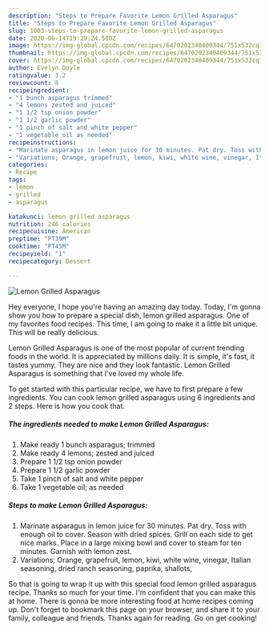 ```yaml
---
description: "Steps to Prepare Favorite Lemon Grilled Asparagus"
title: "Steps to Prepare Favorite Lemon Grilled Asparagus"
slug: 1003-steps-to-prepare-favorite-lemon-grilled-asparagus
date: 2020-06-14T19:29:24.580Z
image: https://img-global.cpcdn.com/recipes/6470202340409344/751x532cq70/lemon-grilled-asparagus-recipe-main-photo.jpg
thumbnail: https://img-global.cpcdn.com/recipes/6470202340409344/751x532cq70/lemon-grilled-asparagus-recipe-main-photo.jpg
cover: https://img-global.cpcdn.com/recipes/6470202340409344/751x532cq70/lemon-grilled-asparagus-recipe-main-photo.jpg
author: Evelyn Doyle
ratingvalue: 3.2
reviewcount: 8
recipeingredient:
- "1 bunch asparagus trimmed"
- "4 lemons zested and juiced"
- "1 1/2 tsp onion powder"
- "1 1/2 garlic powder"
- "1 pinch of salt and white pepper"
- "1 vegetable oil as needed"
recipeinstructions:
- "Marinate asparagus in lemon juice for 30 minutes. Pat dry. Toss with enough oil to cover. Season with dried spices. Grill on each side to get nice marks. Place in a large mixing bowl and cover to steam for ten minutes. Garnish with lemon zest."
- "Variations; Orange, grapefruit, lemon, kiwi, white wine, vinegar, Italian seasoning, dried ranch seasoning, paprika, shallots,"
categories:
- Recipe
tags:
- lemon
- grilled
- asparagus

katakunci: lemon grilled asparagus 
nutrition: 246 calories
recipecuisine: American
preptime: "PT39M"
cooktime: "PT45M"
recipeyield: "1"
recipecategory: Dessert

---
```



![Lemon Grilled Asparagus](https://img-global.cpcdn.com/recipes/6470202340409344/751x532cq70/lemon-grilled-asparagus-recipe-main-photo.jpg)

Hey everyone, I hope you're having an amazing day today. Today, I'm gonna show you how to prepare a special dish, lemon grilled asparagus. One of my favorites food recipes. This time, I am going to make it a little bit unique. This will be really delicious.



Lemon Grilled Asparagus is one of the most popular of current trending foods in the world. It is appreciated by millions daily. It is simple, it's fast, it tastes yummy. They are nice and they look fantastic. Lemon Grilled Asparagus is something that I've loved my whole life.


To get started with this particular recipe, we have to first prepare a few ingredients. You can cook lemon grilled asparagus using 6 ingredients and 2 steps. Here is how you cook that.

<!--inarticleads1-->

##### The ingredients needed to make Lemon Grilled Asparagus:

1. Make ready 1 bunch asparagus; trimmed
1. Make ready 4 lemons; zested and juiced
1. Prepare 1 1/2 tsp onion powder
1. Prepare 1 1/2 garlic powder
1. Take 1 pinch of salt and white pepper
1. Take 1 vegetable oil; as needed




<!--inarticleads2-->

##### Steps to make Lemon Grilled Asparagus:

1. Marinate asparagus in lemon juice for 30 minutes. Pat dry. Toss with enough oil to cover. Season with dried spices. Grill on each side to get nice marks. Place in a large mixing bowl and cover to steam for ten minutes. Garnish with lemon zest.
1. Variations; Orange, grapefruit, lemon, kiwi, white wine, vinegar, Italian seasoning, dried ranch seasoning, paprika, shallots,




So that is going to wrap it up with this special food lemon grilled asparagus recipe. Thanks so much for your time. I'm confident that you can make this at home. There is gonna be more interesting food at home recipes coming up. Don't forget to bookmark this page on your browser, and share it to your family, colleague and friends. Thanks again for reading. Go on get cooking!
